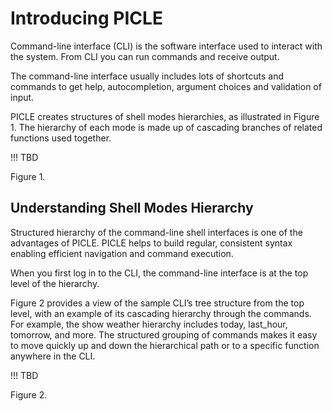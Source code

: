 # Introducing PICLE

Command-line interface (CLI) is the software interface used to
interact with the system. From CLI you can run commands and receive
output.

The command-line interface usually includes lots of shortcuts and 
commands to get help, autocompletion, argument choices and validation 
of input.

PICLE creates structures of shell modes hierarchies, as illustrated in 
Figure 1. The hierarchy of each mode is made up of cascading branches 
of related functions used together.

!!! TBD

Figure 1.


## Understanding Shell Modes Hierarchy

Structured hierarchy of the command-line shell interfaces is one of the
advantages of PICLE. PICLE helps to build regular, consistent syntax enabling
efficient navigation and command execution.

When you first log in to the CLI, the command-line interface is at the top
level of the hierarchy.

Figure 2 provides a view of the sample CLI’s tree structure from the top level, 
with an example of its cascading hierarchy through the commands. For 
example, the show weather hierarchy includes today, last_hour, tomorrow, 
and more. The structured grouping of commands makes it easy to move quickly
up and down the hierarchical path or to a specific function anywhere in 
the CLI.

!!! TBD

Figure 2.

